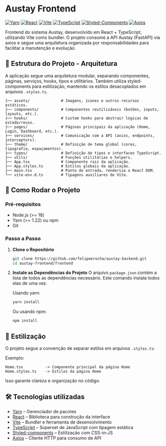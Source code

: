 # Austay Frontend

<!-- Badges -->
[![Yarn](https://img.shields.io/badge/Yarn-%232C8EBB.svg?style=flat&logo=yarn&logoColor=white)](https://yarnpkg.com/)
[![React](https://img.shields.io/badge/React-%2361DAFB.svg?style=flat&logo=react&logoColor=white)](https://react.dev/)
[![Vite](https://img.shields.io/badge/Vite-%236A5ACD.svg?style=flat&logo=vite&logoColor=white)](https://vitejs.dev/)
[![TypeScript](https://img.shields.io/badge/TypeScript-%233178C6.svg?style=flat&logo=typescript&logoColor=white)](https://www.typescriptlang.org/)
[![Styled-Components](https://img.shields.io/badge/Styled––Components-%23DB7093.svg?style=flat&logo=styled-components&logoColor=white)](https://styled-components.com/)
[![Axios](https://img.shields.io/badge/Axios-00579F.svg?style=flat&logo=axios&logoColor=white)](https://axios-http.com/)
<!-- Badges -->

Frontend do sistema Austay, desenvolvido em React + TypeScript, utilizando Vite como bundler.
O projeto consome a API Austay (FastAPI) via axios e segue uma arquitetura organizada por responsabilidades para facilitar a manutenção e evolução.

## 📜 Estrutura do Projeto - Arquitetura

A aplicação segue uma arquitetura modular, separando componentes, páginas, serviços, hooks, tipos e utilitários. Também utiliza styled-components para estilização, mantendo os estilos desacoplados em arquivos `.styles.ts`.

```
├── assets/              # Imagens, ícones e outros recursos estáticos.
├── components/          # Componentes reutilizáveis (botões, inputs, layouts, etc.).
├── hooks/               # Custom hooks para abstrair lógicas de estado/reuso.
├── pages/               # Páginas principais da aplicação (Home, Login, Dashboard, etc.).
├── services/            # Comunicação com a API (axios, endpoints, interceptors).
├── theme/               # Definição de tema global (cores, tipografia, espaçamentos).
├── types/               # Definição de tipos e interfaces TypeScript.
├── utils/               # Funções utilitárias e helpers.
├── App.tsx              # Componente raiz da aplicação.
├── App.styles.ts        # Estilos globais da aplicação.
├── main.tsx             # Ponto de entrada, renderiza o React DOM.
└── vite-env.d.ts        # Tipagens auxiliares do Vite.
```

## 🚀 Como Rodar o Projeto

### Pré-requisitos
* Node.js (>= 18)
* Yarn (>= 1.22) ou npm
* Git

### Passo a Passo

1.  **Clone o Repositório**
    ```bash
    git clone https://github.com/felipeerocha/austay-backend.git
    cd austay-frontend/frontend
    ```
2.  **Instale as Dependências do Projeto**
    O arquivo `package.json` contém a lista de todos as dependências necessário. Este comando instala todos elas de uma vez.

    Usando yarn:
    ```bash
    yarn install
    ```

    Ou usando npm:
    ```bash
    npm install
    ```

## 🎨 Estilização
O projeto segue a convenção de separar estilos em arquivos `.styles.ts`:

Exemplo:

```
Home.tsx          -> Componente principal da página Home
Home.styles.ts    -> Estilos da página Home
```

Isso garante clareza e organização no código.
    
## 🛠️ Tecnologias utilizadas
- [Yarn](https://yarnpkg.com/) – Gerenciador de pacotes  
- [React](https://react.dev/) – Biblioteca para construção da interface  
- [Vite](https://vitejs.dev/) – Bundler e ferramenta de desenvolvimento  
- [TypeScript](https://www.typescriptlang.org/) – Superset de JavaScript com tipagem estática  
- [Styled-components](https://styled-components.com/) – Estilização com CSS-in-JS  
- [Axios](https://axios-http.com/) – Cliente HTTP para consumo de API  
